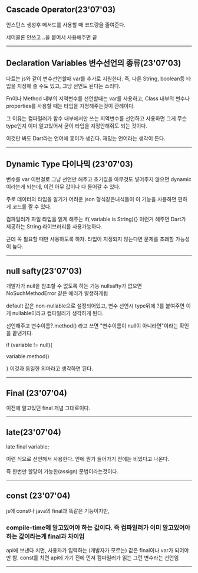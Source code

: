 ## Cascade Operator(23'07'03)
인스턴스 생성후 메서드를 사용할 때 코드량을 줄여준다.

세미콜론 안쓰고 ..을 붙여서 사용해주면 끝


---------------------------------------------------------------------------------------
## Declaration Variables 변수선언의 종류(23'07'03)
다트는 js와 같이 변수선언할때 var를 추가로 지원한다. 즉, 다른 String, boolean등 타입을 지정해 줄 수도 있고, 그냥 선언도 된다는 소리다.

Fn이나 Method 내부의 지역변수를 선언할때는 var를 사용하고, Class 내부의 변수나 properties를 사용할 때는 타입을 지정해주는것이 관례이다.

그 이유는 컴파일러가 함수 내부에서만 쓰는 지역변수를 선언하고 사용하면 그게 무슨 type인지 이미 알고있어서 굳이 타입을 지정안해줘도 되는 것이다.

이것만 봐도 Dart라는 언어에 흥미가 생긴다. 재밌는 언어라는 생각이 든다.

---------------------------------------------------------------------------------------
## Dynamic Type 다이나믹 (23'07'03)
변수를 var 이런걸로 그냥 선언만 해주고 초기값을 아무것도 넣어주지 않으면 dynamic이라는게 되는데, 이건 아무 값이나 다 들어갈 수 있다.

주로 데이터의 타입을 알기가 어려운 json 형식같은녀석들이 이 기능을 사용하면 편하게 코드를 짤 수 있다.

컴파일러가 파일 타입을 읽게 해주는 if( variable is String){} 이런거 해주면 Dart가 제공하는 String 라이브러리를 사용가능하다.

근데 꼭 필요할 때만 사용하도록 하자. 타입이 지정되지 않는다면 문제를 초래할 가능성이 높다.

---------------------------------------------------------------------------------------
## null safty(23'07'03)
개발자가 null을 참조할 수 없도록 하는 기능
nullsafty가 없으면 NoSuchMethodError 같은 에러가 발생하게됨

default 값은 non-nullable으로 설정되어있고, 변수 선언시 type뒤에 ?를 붙여주면 이게 nullable이라고 컴파일러가 생각하게 된다.

선언해주고 변수이름?.method() 라고 쓰면 "변수이름이 null이 아니라면"이라는 확인을 끝낸거다.

if (variable != null){

  variable.method() 
  
} 이것과 동일한 의마라고 생각하면 된다.

---------------------------------------------------------------------------------------
## Final (23'07'04)
이전에 알고있던 final 개념 그대로이다.

---------------------------------------------------------------------------------------
## late(23'07'04)
late final variable;

이런 식으로 선언해서 사용한다. 안에 뭔가 들어가기 전에는 비었다고 나온다.

즉 한번만 할당이 가능한(assign) 문법이라는것이다.

---------------------------------------------------------------------------------------
## const (23'07'04)
js에 const나 java의 final과 똑같은 기능이지만, 
### compile-time에 알고있어야 하는 값이다. 즉 컴파일러가 이미 알고있어야 하는 값이라는게 final과 차이임
api에 보낸다 치면, 사용자가 입력하는 (개발자가 모르는) 값은 final이나 var가 되어야만 함. const를 치면 api에 가기 전에 먼저 컴파일러가 읽는 그런 변수라는 선언임

---------------------------------------------------------------------------------------
